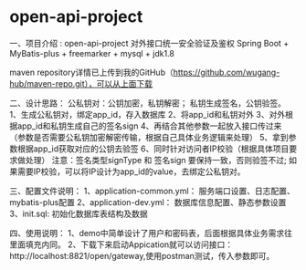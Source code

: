 # open-api-project
一、项目介绍 : open-api-project 对外接口统一安全验证及鉴权
Spring Boot + MyBatis-plus + freemarker + mysql + jdk1.8

maven repository详情已上传到我的GitHub（https://github.com/wugang-hub/maven-repo.git），可以从上面下载

二、设计思路：
公私钥对：公钥加密，私钥解密；  私钥生成签名，公钥验签。
1、生成公私钥对，绑定app_id，存入数据库
2、将app_id和私钥对外
3、对外根据app_id和私钥生成自己的签名sign
4、再结合其他参数一起放入接口传过来（参数是否需要公私钥加密解密传输，根据自己具体业务逻辑来处理）
5、拿到参数根据app_id获取对应的公钥去验签
6、同时针对访问者IP校验（根据具体项目要求做处理）
注意：签名类型signType  和  签名sign  要保持一致，否则验签不过;
如果需要IP校验，可以将IP设计为app_id的value，去绑定公私钥对。

三、配置文件说明：
1、application-common.yml：
    服务端口设置、日志配置、mybatis-plus配置
2、application-dev.yml：
    数据库信息配置、静态参数设置
3、init.sql:
    初始化数据库表结构及数据

四、使用说明：
1、demo中简单设计了用户和密码表，后面根据具体业务需求往里面填充内同。
2、下载下来启动Appication就可以访问接口：http://localhost:8821/open/gateway,使用postman测试，传入参数即可。
